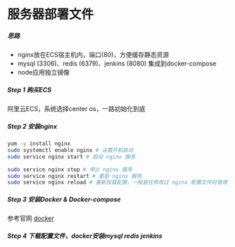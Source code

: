 # 服务器部署文件

##### 思路
- nginx放在ECS宿主机内，端口(80)，方便缓存静态资源
- mysql (3306)、redis (6379)、jenkins (8080) 集成到docker-compose 
- node应用独立镜像

##### Step 1 购买ECS

阿里云ECS，系统选择center os，一路初始化到底

##### Step 2 安装nginx

```Bash
yum -y install nginx
sudo systemctl enable nginx # 设置开机启动 
sudo service nginx start # 启动 nginx 服务

sudo service nginx stop # 停止 nginx 服务
sudo service nginx restart # 重启 nginx 服务
sudo service nginx reload # 重新加载配置，一般是在修改过 nginx 配置文件时使用
```

##### Step 3 安装Docker & Docker-compose

参考官网 [docker](https://docs.docker.com/engine/install/centos/#install-using-the-repository)

##### Step 4 下载配置文件，docker安装mysql redis jenkins
